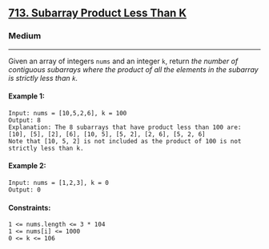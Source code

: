 [713. Subarray Product Less Than K](https://leetcode.com/problems/subarray-product-less-than-k/?envType=daily-question&envId=2024-03-27)
---------------------------------------------------------------------------------------------------------------------------------------------

### Medium
---------------------------------------------------------------------------------------------------------------------------------------------

Given an array of integers `nums` and an integer `k`, return _the number of contiguous subarrays where the product of all the elements in the subarray is strictly less than `k`._

#### Example 1:
```
Input: nums = [10,5,2,6], k = 100
Output: 8
Explanation: The 8 subarrays that have product less than 100 are:
[10], [5], [2], [6], [10, 5], [5, 2], [2, 6], [5, 2, 6]
Note that [10, 5, 2] is not included as the product of 100 is not strictly less than k.
```
#### Example 2:
```
Input: nums = [1,2,3], k = 0
Output: 0
```
#### Constraints:
```
1 <= nums.length <= 3 * 104
1 <= nums[i] <= 1000
0 <= k <= 106
```

